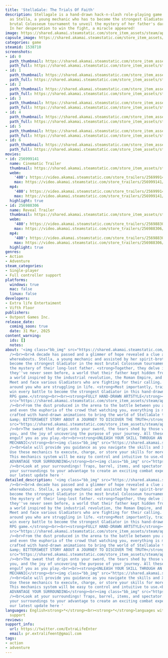 ```yaml
---
title: 'StellaGale: The Trials Of Faith'
description: Stellagale is a hand-drawn hack-n-slash role-playing game where you play
  as Stella, a young mechanic who has to become the strongest Gladiator in the most
  brutal Colosseum tournament to unveil the mystery of her father's darkest secret!
  In her desperation to win the fight, a miracle appeared!
image: https://shared.akamai.steamstatic.com/store_item_assets/steam/apps/1538710/header.jpg?t=1727111889
capsule_image: https://shared.akamai.steamstatic.com/store_item_assets/steam/apps/1538710/capsule_231x87.jpg?t=1727111889
categories: game
steamid: 1538710
screenshots:
- id: 0
  path_thumbnail: https://shared.akamai.steamstatic.com/store_item_assets/steam/apps/1538710/ss_734e078b98f18be8b5f933147342330f22d2a70c.600x338.jpg?t=1727111889
  path_full: https://shared.akamai.steamstatic.com/store_item_assets/steam/apps/1538710/ss_734e078b98f18be8b5f933147342330f22d2a70c.1920x1080.jpg?t=1727111889
- id: 1
  path_thumbnail: https://shared.akamai.steamstatic.com/store_item_assets/steam/apps/1538710/ss_c7b53df55e8742855e63ab539f76af64804950fb.600x338.jpg?t=1727111889
  path_full: https://shared.akamai.steamstatic.com/store_item_assets/steam/apps/1538710/ss_c7b53df55e8742855e63ab539f76af64804950fb.1920x1080.jpg?t=1727111889
- id: 2
  path_thumbnail: https://shared.akamai.steamstatic.com/store_item_assets/steam/apps/1538710/ss_afed79c8f487d534fddfda45b6321f3aef989c48.600x338.jpg?t=1727111889
  path_full: https://shared.akamai.steamstatic.com/store_item_assets/steam/apps/1538710/ss_afed79c8f487d534fddfda45b6321f3aef989c48.1920x1080.jpg?t=1727111889
- id: 3
  path_thumbnail: https://shared.akamai.steamstatic.com/store_item_assets/steam/apps/1538710/ss_fe06d56a55e40304abb5b33339d1025a9bd37172.600x338.jpg?t=1727111889
  path_full: https://shared.akamai.steamstatic.com/store_item_assets/steam/apps/1538710/ss_fe06d56a55e40304abb5b33339d1025a9bd37172.1920x1080.jpg?t=1727111889
- id: 4
  path_thumbnail: https://shared.akamai.steamstatic.com/store_item_assets/steam/apps/1538710/ss_4feade027505890cdb2e43e103404a92fa4b4bb0.600x338.jpg?t=1727111889
  path_full: https://shared.akamai.steamstatic.com/store_item_assets/steam/apps/1538710/ss_4feade027505890cdb2e43e103404a92fa4b4bb0.1920x1080.jpg?t=1727111889
- id: 5
  path_thumbnail: https://shared.akamai.steamstatic.com/store_item_assets/steam/apps/1538710/ss_df2670ce01b32381d6d18ee0eb651880c721b41a.600x338.jpg?t=1727111889
  path_full: https://shared.akamai.steamstatic.com/store_item_assets/steam/apps/1538710/ss_df2670ce01b32381d6d18ee0eb651880c721b41a.1920x1080.jpg?t=1727111889
- id: 6
  path_thumbnail: https://shared.akamai.steamstatic.com/store_item_assets/steam/apps/1538710/ss_811ab1f06dd41438092289c9dde3c326d1a680b5.600x338.jpg?t=1727111889
  path_full: https://shared.akamai.steamstatic.com/store_item_assets/steam/apps/1538710/ss_811ab1f06dd41438092289c9dde3c326d1a680b5.1920x1080.jpg?t=1727111889
movies:
- id: 256999141
  name: Cinematic Trailer
  thumbnail: https://shared.akamai.steamstatic.com/store_item_assets/steam/apps/256999141/movie.293x165.jpg?t=1707157956
  webm:
    '480': https://video.akamai.steamstatic.com/store_trailers/256999141/movie480_vp9.webm?t=1707157956
    max: https://video.akamai.steamstatic.com/store_trailers/256999141/movie_max_vp9.webm?t=1707157956
  mp4:
    '480': https://video.akamai.steamstatic.com/store_trailers/256999141/movie480.mp4?t=1707157956
    max: https://video.akamai.steamstatic.com/store_trailers/256999141/movie_max.mp4?t=1707157956
  highlight: true
- id: 256988306
  name: Reveal Trailer
  thumbnail: https://shared.akamai.steamstatic.com/store_item_assets/steam/apps/256988306/movie.293x165.jpg?t=1702349556
  webm:
    '480': https://video.akamai.steamstatic.com/store_trailers/256988306/movie480_vp9.webm?t=1702349556
    max: https://video.akamai.steamstatic.com/store_trailers/256988306/movie_max_vp9.webm?t=1702349556
  mp4:
    '480': https://video.akamai.steamstatic.com/store_trailers/256988306/movie480.mp4?t=1702349556
    max: https://video.akamai.steamstatic.com/store_trailers/256988306/movie_max.mp4?t=1702349556
  highlight: true
genres:
- Action
- Adventure
steam_categories:
- Single-player
- Full controller support
platforms:
  windows: true
  mac: false
  linux: false
developers:
- Extra life Entertaiment
- Vifth Floor
publishers:
- Outpost Games Inc.
release_date:
  coming_soon: true
  date: 31 Mar, 2025
content_warning:
  ids: []
  notes:
about: '<img class="bb_img" src="https://shared.akamai.steamstatic.com/store_item_assets/steam/apps/1538710/extras/This_is_me_0.gif?t=1727111889"
  /><br><br>A decade has passed and a glimmer of hope revealed a clue about her father''s
  whereabouts. Stella, a young mechanic and assisted by her spirit-brother Gale, must
  become the strongest Gladiator in the most brutal Colosseum tournament to uncover
  the mystery of their long-lost father. <strong>Together, they delve into a world
  they''ve never seen before, a world that their father kept hidden from them.</strong><br><br>Experience
  a world inspired by the industrial revolution, the Roman Empire, and steampunk.
  Meet and face various Gladiators who are fighting for their calling. Help people
  around you who are struggling in life. <strong>Most importantly, train, fight, and
  win every battle to become the strongest Gladiator in this hand-drawn Hack-n-Slash
  RPG game.</strong><br><br><strong>FULLY HAND-DRAWN ARTSTYLE</strong><br><img class="bb_img"
  src="https://shared.akamai.steamstatic.com/store_item_assets/steam/apps/1538710/extras/Handdrawn_0.gif?t=1727111889"
  /><br>From the dust produced in the arena to the battle between you and your enemies
  and even the euphoria of the crowd that watching you, everything is meticulously
  crafted with hand-drawn animations to bring the world of StellaGale to life.<br><br><strong>EXCITING
  &amp; BITTERSWEET STORY ABOUT A JOURNEY TO DISCOVER THE TRUTH</strong><br><img class="bb_img"
  src="https://shared.akamai.steamstatic.com/store_item_assets/steam/apps/1538710/extras/Heartwarming_0.gif?t=1727111889"
  /><br>The sweat that drips onto your sword, the tears shed by those who stand by
  you, and the joy of uncovering the purpose of your journey. All these emotions will
  engulf you as you play.<br><br><strong>UNLEASH YOUR SKILL THROUGH AN INTUITIVE SKILL
  MECHANIC</strong><br><img class="bb_img" src="https://shared.akamai.steamstatic.com/store_item_assets/steam/apps/1538710/extras/Unleash_your_skill_0.gif?t=1727111889"
  /><br>Gale will provide you guidance as you navigate the skills and Xtreme mechanics.
  Use these mechanics to execute, charge, or store your skills for more powerful attacks.
  This mechanics system will be easy to control and intuitive to use.<br><br><strong>TAKE
  ADVANTAGE YOUR SURROUNDING</strong><br><img class="bb_img" src="https://shared.akamai.steamstatic.com/store_item_assets/steam/apps/1538710/extras/Take_advantage_of_your_surrounding_0.gif?t=1727111889"
  /><br>Look at your surroundings! Traps, barrel, items, and spectator. You can use
  your surroundings to your advantage to create an exciting combat experience.<br><br>Follow
  our latest update here '
detailed_description: '<img class="bb_img" src="https://shared.akamai.steamstatic.com/store_item_assets/steam/apps/1538710/extras/This_is_me_0.gif?t=1727111889"
  /><br><br>A decade has passed and a glimmer of hope revealed a clue about her father''s
  whereabouts. Stella, a young mechanic and assisted by her spirit-brother Gale, must
  become the strongest Gladiator in the most brutal Colosseum tournament to uncover
  the mystery of their long-lost father. <strong>Together, they delve into a world
  they''ve never seen before, a world that their father kept hidden from them.</strong><br><br>Experience
  a world inspired by the industrial revolution, the Roman Empire, and steampunk.
  Meet and face various Gladiators who are fighting for their calling. Help people
  around you who are struggling in life. <strong>Most importantly, train, fight, and
  win every battle to become the strongest Gladiator in this hand-drawn Hack-n-Slash
  RPG game.</strong><br><br><strong>FULLY HAND-DRAWN ARTSTYLE</strong><br><img class="bb_img"
  src="https://shared.akamai.steamstatic.com/store_item_assets/steam/apps/1538710/extras/Handdrawn_0.gif?t=1727111889"
  /><br>From the dust produced in the arena to the battle between you and your enemies
  and even the euphoria of the crowd that watching you, everything is meticulously
  crafted with hand-drawn animations to bring the world of StellaGale to life.<br><br><strong>EXCITING
  &amp; BITTERSWEET STORY ABOUT A JOURNEY TO DISCOVER THE TRUTH</strong><br><img class="bb_img"
  src="https://shared.akamai.steamstatic.com/store_item_assets/steam/apps/1538710/extras/Heartwarming_0.gif?t=1727111889"
  /><br>The sweat that drips onto your sword, the tears shed by those who stand by
  you, and the joy of uncovering the purpose of your journey. All these emotions will
  engulf you as you play.<br><br><strong>UNLEASH YOUR SKILL THROUGH AN INTUITIVE SKILL
  MECHANIC</strong><br><img class="bb_img" src="https://shared.akamai.steamstatic.com/store_item_assets/steam/apps/1538710/extras/Unleash_your_skill_0.gif?t=1727111889"
  /><br>Gale will provide you guidance as you navigate the skills and Xtreme mechanics.
  Use these mechanics to execute, charge, or store your skills for more powerful attacks.
  This mechanics system will be easy to control and intuitive to use.<br><br><strong>TAKE
  ADVANTAGE YOUR SURROUNDING</strong><br><img class="bb_img" src="https://shared.akamai.steamstatic.com/store_item_assets/steam/apps/1538710/extras/Take_advantage_of_your_surrounding_0.gif?t=1727111889"
  /><br>Look at your surroundings! Traps, barrel, items, and spectator. You can use
  your surroundings to your advantage to create an exciting combat experience.<br><br>Follow
  our latest update here '
languages: English<strong>*</strong><br><strong>*</strong>languages with full audio
  support
reviews:
support_info:
  url: https://twitter.com/ExtraLifeEnter
  email: pr.extralifeent@gmail.com
tags:
- action
- adventure
---
```


